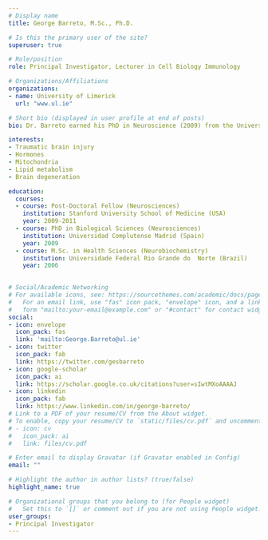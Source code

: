 ```yaml
---
# Display name
title: George Barreto, M.Sc., Ph.D.

# Is this the primary user of the site?
superuser: true

# Role/position
role: Principal Investigator, Lecturer in Cell Biology Immunology

# Organizations/Affiliations
organizations:
- name: University of Limerick
  url: "www.ul.ie"

# Short bio (displayed in user profile at end of posts)
bio: Dr. Barreto earned his PhD in Neuroscience (2009) from the Universidad Complutense Madrid (Spain) studying the effects of neurosteroids on reactive glia with traumatic brain injury under the supervision of Professor Luis Miguel Garcia-Segura. His Post-doctoral training in Neuroscience at Stanford University School of Medicine (2009-2011), under the mentorship of Professor Rona G. Giffard, focused on addressing the role of astrocytes activation following stroke and enhance astrocytic functions targeting neuronal protection. With the collaboration of Professor Carla J. Shatz, also from Stanford, Dr Barreto and cols discovered that both PirB receptor and MHCI molecules are involved in the physiopathology of stroke by regulating astroglia activation and behavioural outcome. Nowadays he is a Lecturer in Cell Biology/Immunology in the Department of Biological Sciences at the University of Limerick (Ireland), is a member of the Bernal Institute and Health Research Institute from the same University.

interests:
- Traumatic brain injury
- Hormones
- Mitochondria
- Lipid metabolism
- Brain degeneration

education:
  courses:
  - course: Post-Doctoral Fellow (Neurosciences)
    institution: Stanford University School of Medicine (USA)
    year: 2009-2011
  - course: PhD in Biological Sciences (Neurosciences)
    institution: Universidad Complutense Madrid (Spain)
    year: 2009
  - course: M.Sc. in Health Sciences (Neurobiochemistry)
    institution: Universidade Federal Rio Grande do  Norte (Brazil)
    year: 2006
  

# Social/Academic Networking
# For available icons, see: https://sourcethemes.com/academic/docs/page-builder/#icons
#   For an email link, use "fas" icon pack, "envelope" icon, and a link in the
#   form "mailto:your-email@example.com" or "#contact" for contact widget.
social:
- icon: envelope
  icon_pack: fas
  link: 'mailto:George.Barreto@ul.ie'
- icon: twitter
  icon_pack: fab
  link: https://twitter.com/gesbarreto
- icon: google-scholar
  icon_pack: ai
  link: https://scholar.google.co.uk/citations?user=sIwtMXoAAAAJ
- icon: linkedin
  icon_pack: fab
  link: https://www.linkedin.com/in/george-barreto/
# Link to a PDF of your resume/CV from the About widget.
# To enable, copy your resume/CV to `static/files/cv.pdf` and uncomment the lines below.
# - icon: cv
#   icon_pack: ai
#   link: files/cv.pdf

# Enter email to display Gravatar (if Gravatar enabled in Config)
email: ""

# Highlight the author in author lists? (true/false)
highlight_name: true

# Organizational groups that you belong to (for People widget)
#   Set this to `[]` or comment out if you are not using People widget.
user_groups:
- Principal Investigator
---
```


